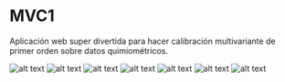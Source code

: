 # MVC1

Aplicación web super divertida para hacer calibración multivariante de primer
orden sobre datos quimiométricos.

![alt text](https://raw.githubusercontent.com/atmunr/MVC1/master/preview/1.png)
![alt text](https://raw.githubusercontent.com/atmunr/MVC1/master/preview/2.png)
![alt text](https://raw.githubusercontent.com/atmunr/MVC1/master/preview/3.png)
![alt text](https://raw.githubusercontent.com/atmunr/MVC1/master/preview/4.png)
![alt text](https://raw.githubusercontent.com/atmunr/MVC1/master/preview/5.png)
![alt text](https://raw.githubusercontent.com/atmunr/MVC1/master/preview/6.png)
![alt text](https://raw.githubusercontent.com/atmunr/MVC1/master/preview/7.png)
